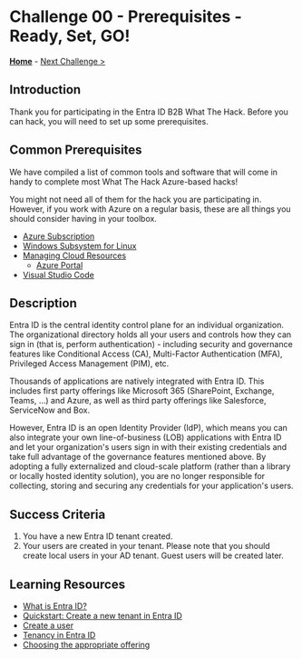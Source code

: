 # Challenge 00 - Prerequisites - Ready, Set, GO!

**[Home](../README.md)** - [Next Challenge >](./Challenge-01.md)


## Introduction

Thank you for participating in the Entra ID B2B What The Hack. Before you can hack, you will need to set up some prerequisites.

## Common Prerequisites

We have compiled a list of common tools and software that will come in handy to complete most What The Hack Azure-based hacks!

You might not need all of them for the hack you are participating in. However, if you work with Azure on a regular basis, these are all things you should consider having in your toolbox.

<!-- If you are editing this template manually, be aware that these links are only designed to work if this Markdown file is in the /xxx-HackName/Student/ folder of your hack. -->

- [Azure Subscription](../../000-HowToHack/WTH-Common-Prerequisites.md#azure-subscription)
- [Windows Subsystem for Linux](../../000-HowToHack/WTH-Common-Prerequisites.md#windows-subsystem-for-linux)
- [Managing Cloud Resources](../../000-HowToHack/WTH-Common-Prerequisites.md#managing-cloud-resources)
  - [Azure Portal](../../000-HowToHack/WTH-Common-Prerequisites.md#azure-portal)
- [Visual Studio Code](../../000-HowToHack/WTH-Common-Prerequisites.md#visual-studio-code)

## Description

Entra ID is the central identity control plane for an individual organization. The organizational directory holds all your users and controls how they can sign in (that is, perform authentication) - including security and governance features like Conditional Access (CA), Multi-Factor Authentication (MFA), Privileged Access Management (PIM), etc.

Thousands of applications are natively integrated with Entra ID. This includes first party offerings like Microsoft 365 (SharePoint, Exchange, Teams, ...) and Azure, as well as third party offerings like Salesforce, ServiceNow and Box.

However, Entra ID is an open Identity Provider (IdP), which means you can also integrate your own line-of-business (LOB) applications with Entra ID and let your organization's users sign in with their existing credentials and take full advantage of the governance features mentioned above. By adopting a fully externalized and cloud-scale platform (rather than a library or locally hosted identity solution), you are no longer responsible for collecting, storing and securing any credentials for your application's users.

## Success Criteria

1. You have a new Entra ID tenant created.
2. Your users are created in your tenant. Please note that you should create local users in your AD tenant. Guest users will be created later.

## Learning Resources

- [What is Entra ID?](https://learn.microsoft.com/en-us/azure/active-directory/fundamentals/active-directory-whatis)
- [Quickstart: Create a new tenant in Entra ID](https://learn.microsoft.com/en-us/azure/active-directory/fundamentals/active-directory-access-create-new-tenant)
- [Create a user](https://learn.microsoft.com/en-us/azure/active-directory/fundamentals/add-users-azure-active-directory)
- [Tenancy in Entra ID](https://learn.microsoft.com/en-us/azure/active-directory/develop/single-and-multi-tenant-apps)
- [Choosing the appropriate offering](https://github.com/Azure/FTALive-Sessions/blob/main/content/identity/microsoft-identity-platform/10-identity-offerings-choice.md)
